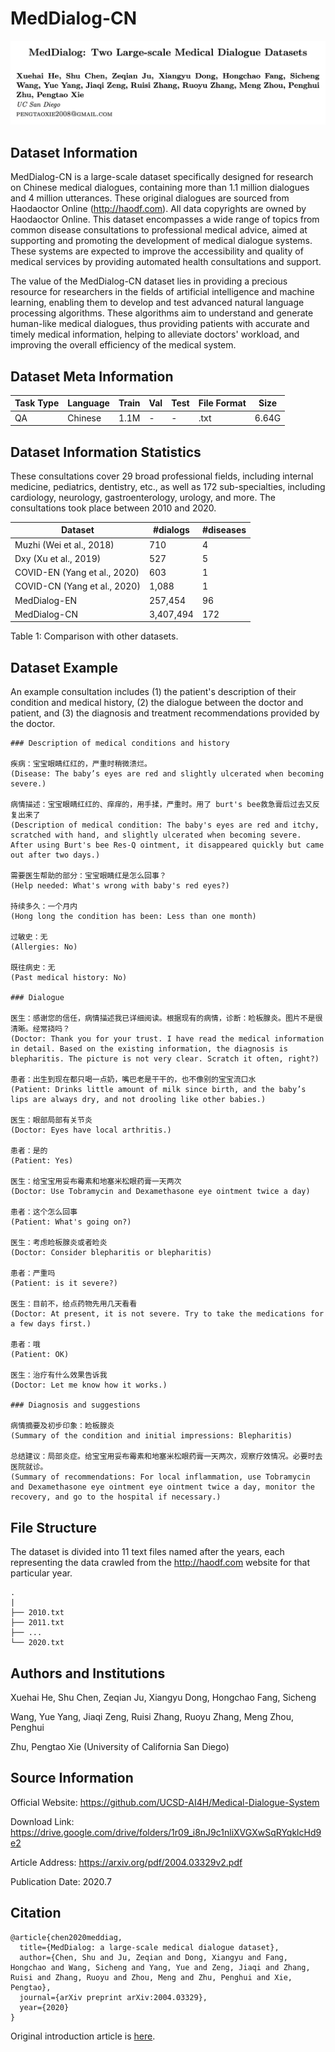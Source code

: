 # MedDialog-CN

<div align="center">
    <a href="https://github.com/openmedlab/"><img width="700px" height="auto" src="appendix/MedDialog-CN_0.png"></a>
</div>
<p style="text-align:center;font-size:10px;"><em></em></p>

## Dataset Information

MedDialog-CN is a large-scale dataset specifically designed for research on Chinese medical dialogues, containing more than 1.1 million dialogues and 4 million utterances. These original dialogues are sourced from Haodaoctor Online (http://haodf.com). All data copyrights are owned by Haodaoctor Online. This dataset encompasses a wide range of topics from common disease consultations to professional medical advice, aimed at supporting and promoting the development of medical dialogue systems. These systems are expected to improve the accessibility and quality of medical services by providing automated health consultations and support.

The value of the MedDialog-CN dataset lies in providing a precious resource for researchers in the fields of artificial intelligence and machine learning, enabling them to develop and test advanced natural language processing algorithms. These algorithms aim to understand and generate human-like medical dialogues, thus providing patients with accurate and timely medical information, helping to alleviate doctors' workload, and improving the overall efficiency of the medical system.

## Dataset Meta Information

| Task Type | Language | Train | Val | Test | File Format | Size |
|-----------|----------|-------|-----|------|-------------|------|
| QA        | Chinese  | 1.1M  | -   | -    | .txt        | 6.64G |


## Dataset Information Statistics

These consultations cover 29 broad professional fields, including internal medicine, pediatrics, dentistry, etc., as well as 172 sub-specialties, including cardiology, neurology, gastroenterology, urology, and more. The consultations took place between 2010 and 2020.

| Dataset                         | #dialogs | #diseases |
|---------------------------------|----------|------------|
| Muzhi (Wei et al., 2018)        | 710      | 4          |
| Dxy (Xu et al., 2019)           | 527      | 5          |
| COVID-EN (Yang et al., 2020)    | 603      | 1          |
| COVID-CN (Yang et al., 2020)    | 1,088    | 1          |
| MedDialog-EN                    | 257,454  | 96         |
| MedDialog-CN                    | 3,407,494| 172        |

Table 1: Comparison with other datasets.
## Dataset Example

An example consultation includes (1) the patient's description of their condition and medical history, (2) the dialogue between the doctor and patient, and (3) the diagnosis and treatment recommendations provided by the doctor.

``` 
### Description of medical conditions and history

疾病：宝宝眼睛红红的，严重时稍微溃烂。
(Disease: The baby’s eyes are red and slightly ulcerated when becoming severe.)

病情描述：宝宝眼睛红红的、痒痒的，用手揉，严重时。用了 burt's bee救急膏后过去又反复出来了
(Description of medical condition: The baby's eyes are red and itchy, scratched with hand, and slightly ulcerated when becoming severe. After using Burt's bee Res-Q ointment, it disappeared quickly but came out after two days.)

需要医生帮助的部分：宝宝眼睛红是怎么回事？
(Help needed: What's wrong with baby's red eyes?)

持续多久：一个月内
(Hong long the condition has been: Less than one month)

过敏史：无
(Allergies: No)

既往病史：无
(Past medical history: No)

### Dialogue

医生：感谢您的信任，病情描述我已详细阅读。根据现有的病情，诊断：睑板腺炎。图片不是很清晰。经常挠吗？
(Doctor: Thank you for your trust. I have read the medical information in detail. Based on the existing information, the diagnosis is blepharitis. The picture is not very clear. Scratch it often, right?)

患者：出生到现在都只喝一点奶，嘴巴老是干干的，也不像别的宝宝流口水
(Patient: Drinks little amount of milk since birth, and the baby’s lips are always dry, and not drooling like other babies.)

医生：眼部局部有关节炎
(Doctor: Eyes have local arthritis.)

患者：是的
(Patient: Yes)

医生：给宝宝用妥布霉素和地塞米松眼药膏一天两次
(Doctor: Use Tobramycin and Dexamethasone eye ointment twice a day)

患者：这个怎么回事
(Patient: What's going on?)

医生：考虑睑板腺炎或者睑炎
(Doctor: Consider blepharitis or blepharitis)

患者：严重吗
(Patient: is it severe?)

医生：目前不，给点药物先用几天看看
(Doctor: At present, it is not severe. Try to take the medications for a few days first.)

患者：哦
(Patient: OK)

医生：治疗有什么效果告诉我
(Doctor: Let me know how it works.)

### Diagnosis and suggestions

病情摘要及初步印象：睑板腺炎
(Summary of the condition and initial impressions: Blepharitis)

总结建议：局部炎症。给宝宝用妥布霉素和地塞米松眼药膏一天两次，观察疗效情况。必要时去医院就诊。
(Summary of recommendations: For local inflammation, use Tobramycin and Dexamethasone eye ointment eye ointment twice a day, monitor the recovery, and go to the hospital if necessary.)
```

## File Structure

The dataset is divided into 11 text files named after the years, each representing the data crawled from the http://haodf.com website for that particular year.

``` 
.
|
├── 2010.txt
├── 2011.txt
├── ...
└── 2020.txt
```

## Authors and Institutions

Xuehai He, Shu Chen, Zeqian Ju, Xiangyu Dong, Hongchao Fang, Sicheng

Wang, Yue Yang, Jiaqi Zeng, Ruisi Zhang, Ruoyu Zhang, Meng Zhou, Penghui

Zhu, Pengtao Xie (University of California San Diego)


## Source Information

Official Website: https://github.com/UCSD-AI4H/Medical-Dialogue-System

Download Link: https://drive.google.com/drive/folders/1r09_i8nJ9c1nliXVGXwSqRYqklcHd9e2

Article Address: https://arxiv.org/pdf/2004.03329v2.pdf

Publication Date: 2020.7

## Citation

``` 
@article{chen2020meddiag,
  title={MedDialog: a large-scale medical dialogue dataset},
  author={Chen, Shu and Ju, Zeqian and Dong, Xiangyu and Fang, Hongchao and Wang, Sicheng and Yang, Yue and Zeng, Jiaqi and Zhang, Ruisi and Zhang, Ruoyu and Zhou, Meng and Zhu, Penghui and Xie, Pengtao},
  journal={arXiv preprint arXiv:2004.03329}, 
  year={2020}
}
```

Original introduction article is [here](https://zhuanlan.zhihu.com/p/684788517).